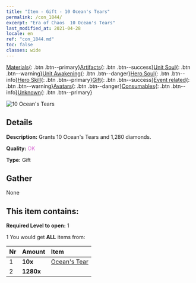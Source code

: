 ```yaml
---
title: "Item - Gift - 10 Ocean's Tears"
permalink: /con_1844/
excerpt: "Era of Chaos  10 Ocean's Tears"
last_modified_at: 2021-04-28
locale: en
ref: "con_1844.md"
toc: false
classes: wide
---
```

 [Materials](/Items/){: .btn .btn--primary}[Artifacts](/Items/Artifacts/){: .btn .btn--success}[Unit Soul](/Items/UnitSoul/){: .btn .btn--warning}[Unit Awakening](/Items/UnitAwakening/){: .btn .btn--danger}[Hero Soul](/Items/HeroSoul/){: .btn .btn--info}[Hero Skill](/Items/HeroSkill/){: .btn .btn--primary}[Gift](/Items/Gift/){: .btn .btn--success}[Event related](/Items/Events/){: .btn .btn--warning}[Avatars](/Items/Avatars/){: .btn .btn--danger}[Consumables](/Items/Consumables/){: .btn .btn--info}[Unknown](/Items/Unknown/){: .btn .btn--primary}

 ![10 Ocean's Tears](/images/t/i_907466.png)

## Details
 **Description:** Grants 10 Ocean's Tears and 1,280 diamonds.

 **Quality:** <span style="color: #DA70D6">OK</span>

 **Type:** Gift

## Gather

  None

## This item contains:

 **Required Level to open:** 1

 1 You would get **ALL** items  from:

  | Nr | Amount |     Item    |
  |:---|:-------|:------------|
  | 1 |  **10x** | [Ocean's Tear](/Items/con_955/) |  | 
  | 2 |  **1280x** | <i class="fas fa-gem"/> |  | 
